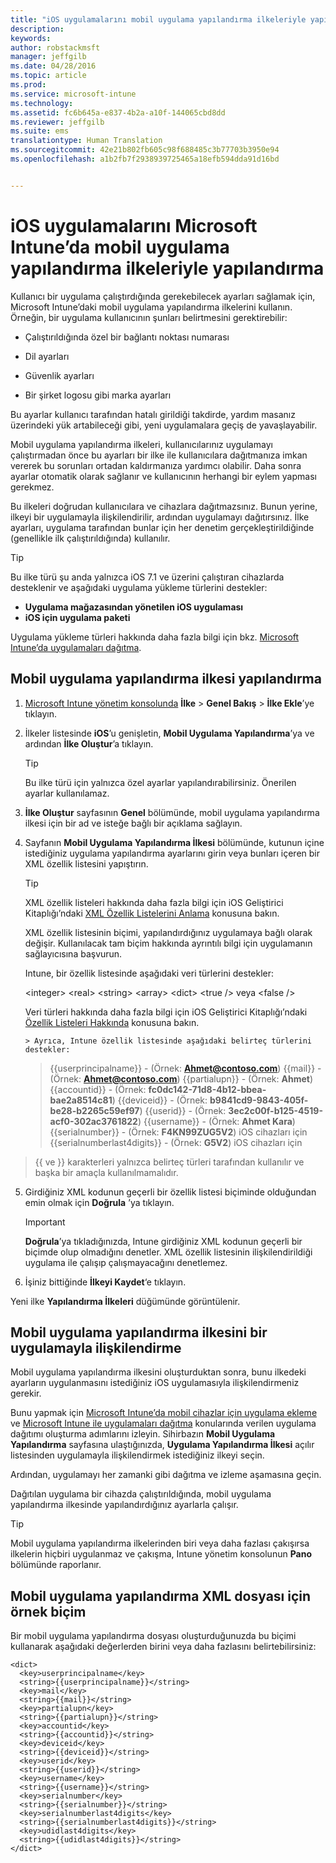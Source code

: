```yaml
---
title: "iOS uygulamalarını mobil uygulama yapılandırma ilkeleriyle yapılandırma | Microsoft Intune"
description: 
keywords: 
author: robstackmsft
manager: jeffgilb
ms.date: 04/28/2016
ms.topic: article
ms.prod: 
ms.service: microsoft-intune
ms.technology: 
ms.assetid: fc6b645a-e837-4b2a-a10f-144065cbd8dd
ms.reviewer: jeffgilb
ms.suite: ems
translationtype: Human Translation
ms.sourcegitcommit: 42e21b802fb605c98f688485c3b77703b3950e94
ms.openlocfilehash: a1b2fb7f2938939725465a18efb594dda91d16bd


---
```


# iOS uygulamalarını Microsoft Intune’da mobil uygulama yapılandırma ilkeleriyle yapılandırma
Kullanıcı bir uygulama çalıştırdığında gerekebilecek ayarları sağlamak için, Microsoft Intune’daki mobil uygulama yapılandırma ilkelerini kullanın. Örneğin, bir uygulama kullanıcının şunları belirtmesini gerektirebilir:

-   Çalıştırıldığında özel bir bağlantı noktası numarası

-   Dil ayarları

-   Güvenlik ayarları

-   Bir şirket logosu gibi marka ayarları

Bu ayarlar kullanıcı tarafından hatalı girildiği takdirde, yardım masanız üzerindeki yük artabileceği gibi, yeni uygulamalara geçiş de yavaşlayabilir.

Mobil uygulama yapılandırma ilkeleri, kullanıcılarınız uygulamayı çalıştırmadan önce bu ayarları bir ilke ile kullanıcılara dağıtmanıza imkan vererek bu sorunları ortadan kaldırmanıza yardımcı olabilir. Daha sonra ayarlar otomatik olarak sağlanır ve kullanıcının herhangi bir eylem yapması gerekmez.

Bu ilkeleri doğrudan kullanıcılara ve cihazlara dağıtmazsınız. Bunun yerine, ilkeyi bir uygulamayla ilişkilendirilir, ardından uygulamayı dağıtırsınız. İlke ayarları, uygulama tarafından bunlar için her denetim gerçekleştirildiğinde (genellikle ilk çalıştırıldığında) kullanılır.

> [!TIP]
> Bu ilke türü şu anda yalnızca iOS 7.1 ve üzerini çalıştıran cihazlarda desteklenir ve aşağıdaki uygulama yükleme türlerini destekler:
> 
> -   **Uygulama mağazasından yönetilen iOS uygulaması**
> -   **iOS için uygulama paketi**
> 
> Uygulama yükleme türleri hakkında daha fazla bilgi için bkz. [Microsoft Intune’da uygulamaları dağıtma](deploy-apps.md).

## Mobil uygulama yapılandırma ilkesi yapılandırma

1.  [Microsoft Intune yönetim konsolunda](https://manage.microsoft.com) **İlke** &gt; **Genel Bakış** &gt; **İlke Ekle**’ye tıklayın.

2.  İlkeler listesinde **iOS**’u genişletin, **Mobil Uygulama Yapılandırma**’ya ve ardından **İlke Oluştur**’a tıklayın.

    > [!TIP]
    > Bu ilke türü için yalnızca özel ayarlar yapılandırabilirsiniz. Önerilen ayarlar kullanılamaz.

3.   **İlke Oluştur** sayfasının **Genel** bölümünde, mobil uygulama yapılandırma ilkesi için bir ad ve isteğe bağlı bir açıklama sağlayın.

4.  Sayfanın **Mobil Uygulama Yapılandırma İlkesi** bölümünde, kutunun içine istediğiniz uygulama yapılandırma ayarlarını girin veya bunları içeren bir XML özellik listesini yapıştırın.

    > [!TIP]
    > XML özellik listeleri hakkında daha fazla bilgi için iOS Geliştirici Kitaplığı’ndaki [XML Özellik Listelerini Anlama](https://developer.apple.com/library/ios/documentation/Cocoa/Conceptual/PropertyLists/UnderstandXMLPlist/UnderstandXMLPlist.html) konusuna bakın.
    > 
    > XML özellik listesinin biçimi, yapılandırdığınız uygulamaya bağlı olarak değişir. Kullanılacak tam biçim hakkında ayrıntılı bilgi için uygulamanın sağlayıcısına başvurun.
    > 
    > Intune, bir özellik listesinde aşağıdaki veri türlerini destekler:
    > 
    > &lt;integer&gt;
    > &lt;real&gt;
    > &lt;string&gt;
    > &lt;array&gt;
    > &lt;dict&gt;
    > &lt;true /&gt; veya &lt;false /&gt;
    > 
    > Veri türleri hakkında daha fazla bilgi için iOS Geliştirici Kitaplığı’ndaki [Özellik Listeleri Hakkında](https://developer.apple.com/library/ios/documentation/Cocoa/Conceptual/PropertyLists/AboutPropertyLists/AboutPropertyLists.html) konusuna bakın.
    >
        > Ayrıca, Intune özellik listesinde aşağıdaki belirteç türlerini destekler:
    >    
    > \{\{userprincipalname\}\} - (Örnek: **Ahmet@contoso.com**) \{\{mail\}\} - (Örnek: **Ahmet@contoso.com**) \{\{partialupn\}\} - (Örnek: **Ahmet**) \{\{accountid\}\} - (Örnek: **fc0dc142-71d8-4b12-bbea-bae2a8514c81**) \{\{deviceid\}\} - (Örnek: **b9841cd9-9843-405f-be28-b2265c59ef97**) \{\{userid\}\} - (Örnek: **3ec2c00f-b125-4519-acf0-302ac3761822**) \{\{username\}\} - (Örnek: **Ahmet Kara**) \{\{serialnumber\}\} - (Örnek: **F4KN99ZUG5V2**) iOS cihazları için \{\{serialnumberlast4digits\}\} - (Örnek: **G5V2**) iOS cihazları için
>
> \{\{ ve \}\} karakterleri yalnızca belirteç türleri tarafından kullanılır ve başka bir amaçla kullanılmamalıdır.




5.  Girdiğiniz XML kodunun geçerli bir özellik listesi biçiminde olduğundan emin olmak için **Doğrula** ’ya tıklayın.

    > [!IMPORTANT]
    > **Doğrula**’ya tıkladığınızda, Intune girdiğiniz XML kodunun geçerli bir biçimde olup olmadığını denetler. XML özellik listesinin ilişkilendirildiği uygulama ile çalışıp çalışmayacağını denetlemez.

6.  İşiniz bittiğinde **İlkeyi Kaydet**‘e tıklayın.

Yeni ilke **Yapılandırma İlkeleri** düğümünde görüntülenir.

## Mobil uygulama yapılandırma ilkesini bir uygulamayla ilişkilendirme
Mobil uygulama yapılandırma ilkesini oluşturduktan sonra, bunu ilkedeki ayarların uygulanmasını istediğiniz iOS uygulamasıyla ilişkilendirmeniz gerekir.

Bunu yapmak için [Microsoft Intune’da mobil cihazlar için uygulama ekleme](add-apps-for-mobile-devices-in-microsoft-intune.md) ve [Microsoft Intune ile uygulamaları dağıtma](deploy-apps-in-microsoft-intune.md) konularında verilen uygulama dağıtımı oluşturma adımlarını izleyin. Sihirbazın **Mobil Uygulama Yapılandırma** sayfasına ulaştığınızda, **Uygulama Yapılandırma İlkesi** açılır listesinden uygulamayla ilişkilendirmek istediğiniz ilkeyi seçin.

Ardından, uygulamayı her zamanki gibi dağıtma ve izleme aşamasına geçin.

Dağıtılan uygulama bir cihazda çalıştırıldığında, mobil uygulama yapılandırma ilkesinde yapılandırdığınız ayarlarla çalışır.

> [!TIP]
> Mobil uygulama yapılandırma ilkelerinden biri veya daha fazlası çakışırsa ilkelerin hiçbiri uygulanmaz ve çakışma, Intune yönetim konsolunun **Pano** bölümünde raporlanır.

## Mobil uygulama yapılandırma XML dosyası için örnek biçim

Bir mobil uygulama yapılandırma dosyası oluşturduğunuzda bu biçimi kullanarak aşağıdaki değerlerden birini veya daha fazlasını belirtebilirsiniz:

```
<dict>
  <key>userprincipalname</key>
  <string>{{userprincipalname}}</string>
  <key>mail</key>
  <string>{{mail}}</string>
  <key>partialupn</key>
  <string>{{partialupn}}</string>
  <key>accountid</key>
  <string>{{accountid}}</string>
  <key>deviceid</key>
  <string>{{deviceid}}</string>
  <key>userid</key>
  <string>{{userid}}</string>
  <key>username</key>
  <string>{{username}}</string>
  <key>serialnumber</key>
  <string>{{serialnumber}}</string>
  <key>serialnumberlast4digits</key>
  <string>{{serialnumberlast4digits}}</string>
  <key>udidlast4digits</key>
  <string>{{udidlast4digits}}</string>
</dict>

```





<!--HONumber=Jun16_HO4-->


